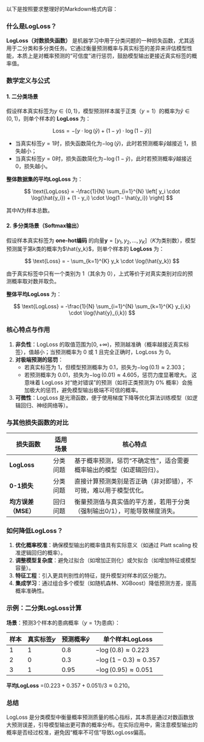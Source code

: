 以下是按照要求整理好的Markdown格式内容：

### 什么是LogLoss？

**LogLoss（对数损失函数）** 是机器学习中用于分类问题的一种损失函数，尤其适用于二分类和多分类任务。它通过衡量预测概率与真实标签的差异来评估模型性能，本质上是对概率预测的“可信度”进行惩罚，鼓励模型输出更接近真实标签的概率值。

### 数学定义与公式

#### 1. 二分类场景

假设样本真实标签为$y \in \{0, 1\}$，模型预测样本属于正类（$y=1$）的概率为$\hat{y} \in (0, 1)$，则单个样本的 **LogLoss** 为：

$$
\text{Loss} = - \left[ y \cdot \log(\hat{y}) + (1 - y) \cdot \log(1 - \hat{y}) \right]
$$

- 当真实标签$y=1$时，损失函数简化为$-\log(\hat{y})$，此时若预测概率$\hat{y}$越接近 1，损失越小；
- 当真实标签$y=0$时，损失函数简化为$-\log(1 - \hat{y})$，此时若预测概率$\hat{y}$越接近 0，损失越小。

**整体数据集的平均LogLoss** 为：

$$
\text{LogLoss} = -\frac{1}{N} \sum_{i=1}^{N} \left[ y_i \cdot \log(\hat{y_i}) + (1 - y_i) \cdot \log(1 - \hat{y_i}) \right]
$$

其中$N$为样本总数。

#### 2. 多分类场景（Softmax输出）

假设样本真实标签为 **one-hot编码** 的向量$\mathbf{y} = [y_1, y_2, \dots, y_K]$（$K$为类别数），模型预测属于第$k$类的概率为$\hat{y_k}$，则单个样本的 **LogLoss** 为：

$$
\text{Loss} = - \sum_{k=1}^{K} y_k \cdot \log(\hat{y_k})
$$

由于真实标签中只有一个类别为 1（其余为 0），上式等价于对真实类别对应的预测概率取对数并取负。

**整体平均LogLoss** 为：

$$
\text{LogLoss} = -\frac{1}{N} \sum_{i=1}^{N} \sum_{k=1}^{K} y_{i,k} \cdot \log(\hat{y}_{i,k})
$$

### 核心特点与作用

1. **非负性**：LogLoss 的取值范围为$[0, +\infty)$，预测越准确（概率越接近真实标签），值越小；当预测概率为 0 或 1 且完全正确时，LogLoss 为 0。
2. **对极端预测的惩罚**：
    - 若真实标签为 1，但模型预测概率为 0.1，损失为$-\log(0.1) \approx 2.303$；
    - 若预测概率为 0.01，损失为$-\log(0.01) \approx 4.605$，惩罚力度显著增大。
    这意味着 LogLoss 对“绝对错误”的预测（如将正类预测为 0% 概率）会施加极大的惩罚，避免模型输出极端不可信的概率。
3. **可微性**：LogLoss 是光滑函数，便于使用梯度下降等优化算法训练模型（如逻辑回归、神经网络等）。

### 与其他损失函数的对比

| 损失函数 | 适用场景 | 核心特点 |
|----------------|----------------|--------------------------------------------------------------------------|
| **LogLoss** | 分类问题 | 基于概率预测，惩罚“不确定性”，适合需要概率输出的模型（如逻辑回归）。 |
| **0-1损失** | 分类问题 | 直接计算预测类别是否正确（非对即错），不可微，难以用于模型优化。 |
| **均方误差（MSE）** | 回归问题 | 衡量预测值与真实值的平方差，若用于分类（强制输出0/1），可能导致梯度消失。 |

### 如何降低LogLoss？

1. **优化概率校准**：确保模型输出的概率值具有实际意义（如通过 Platt scaling 校准逻辑回归的概率）。
2. **调整模型复杂度**：避免过拟合（如增加正则化）或欠拟合（如增加特征或模型容量）。
3. **特征工程**：引入更具判别性的特征，提升模型对样本的区分能力。
4. **集成学习**：通过组合多个模型（如随机森林、XGBoost）降低预测方差，提高概率准确性。

### 示例：二分类LogLoss计算

**场景**：预测3个样本的患病概率（$y=1$为患病）：

| 样本 | 真实标签$y$| 预测概率$\hat{y}$| 单个样本LogLoss |
|------|-----------------|------------------------|--------------------------------|
| 1 | 1 | 0.8 |$-\log(0.8) \approx 0.223$|
| 2 | 0 | 0.3 |$-\log(1-0.3) \approx 0.357$|
| 3 | 1 | 0.95 |$-\log(0.95) \approx 0.051$|

**平均LogLoss** =$(0.223 + 0.357 + 0.051)/3 \approx 0.210$。

### 总结

LogLoss 是分类模型中衡量概率预测质量的核心指标，其本质是通过对数函数放大预测误差，引导模型输出更可靠的概率分布。在实际应用中，需注意模型输出的概率是否经过校准，避免因“概率不可信”导致LogLoss偏高。